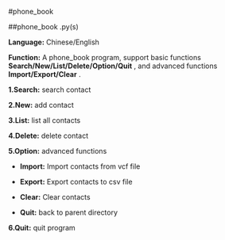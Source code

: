 #phone_book

##phone_book .py(s)

__Language:__ Chinese/English

__Function:__ A phone_book program, support basic functions __Search/New/List/Delete/Option/Quit__ , and advanced functions  __Import/Export/Clear__ .

__1.Search:__ search contact

__2.New:__ add contact

__3.List:__ list all contacts

__4.Delete:__ delete contact

__5.Option:__ advanced functions

* __Import:__ Import contacts from vcf file

* __Export:__ Export contacts to csv file

* __Clear:__ Clear contacts

* __Quit:__ back to parent directory

__6.Quit:__ quit program

